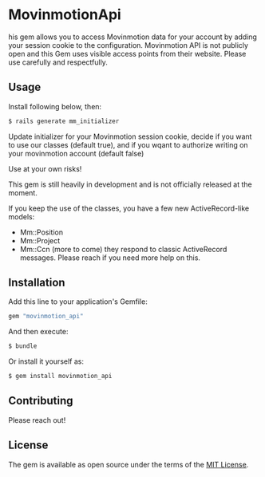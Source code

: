 # MovinmotionApi
his gem allows you to access Movinmotion data for your account by adding your session cookie to the configuration.
Movinmotion API is not publicly open and this Gem uses visible access points from their website.
Please use carefully and respectfully.

## Usage
Install following below, then:
```bash
$ rails generate mm_initializer
```
Update initializer for your Movinmotion session cookie, decide if you want to use our classes (default true), and if you wqant to authorize writing on your movinmotion account (default false)

Use at your own risks!

This gem is still heavily in development and is not officially released at the moment.

If you keep the use of the classes, you have a few new ActiveRecord-like models:
- Mm::Position
- Mm::Project
- Mm::Ccn
(more to come)
they respond to classic ActiveRecord messages. Please reach if you need more help on this.

## Installation
Add this line to your application's Gemfile:

```ruby
gem "movinmotion_api"
```

And then execute:
```bash
$ bundle
```

Or install it yourself as:
```bash
$ gem install movinmotion_api
```

## Contributing
Please reach out!

## License
The gem is available as open source under the terms of the [MIT License](https://opensource.org/licenses/MIT).
